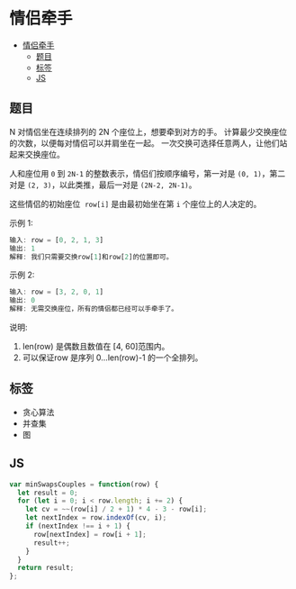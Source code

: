 情侣牵手
===
<!-- TOC -->

- [情侣牵手](#情侣牵手)
  - [题目](#题目)
  - [标签](#标签)
  - [JS](#JS)

<!-- /TOC -->

## 题目
N 对情侣坐在连续排列的 2N 个座位上，想要牵到对方的手。 计算最少交换座位的次数，以便每对情侣可以并肩坐在一起。 一次交换可选择任意两人，让他们站起来交换座位。

人和座位用 `0` 到 `2N-1` 的整数表示，情侣们按顺序编号，第一对是 `(0, 1)`，第二对是 `(2, 3)`，以此类推，最后一对是 `(2N-2, 2N-1)`。

这些情侣的初始座位  `row[i]` 是由最初始坐在第 `i` 个座位上的人决定的。

示例 1:
```js
输入: row = [0, 2, 1, 3]
输出: 1
解释: 我们只需要交换row[1]和row[2]的位置即可。
```

示例 2:
```js
输入: row = [3, 2, 0, 1]
输出: 0
解释: 无需交换座位，所有的情侣都已经可以手牵手了。
```

说明:
1. len(row) 是偶数且数值在 [4, 60]范围内。
2. 可以保证row 是序列 0...len(row)-1 的一个全排列。

## 标签
- 贪心算法
- 并查集
- 图

## JS
```js
var minSwapsCouples = function(row) {
  let result = 0;
  for (let i = 0; i < row.length; i += 2) {
    let cv = ~~(row[i] / 2 + 1) * 4 - 3 - row[i];
    let nextIndex = row.indexOf(cv, i);
    if (nextIndex !== i + 1) {
      row[nextIndex] = row[i + 1];
      result++;
    }
  }
  return result;
};
```